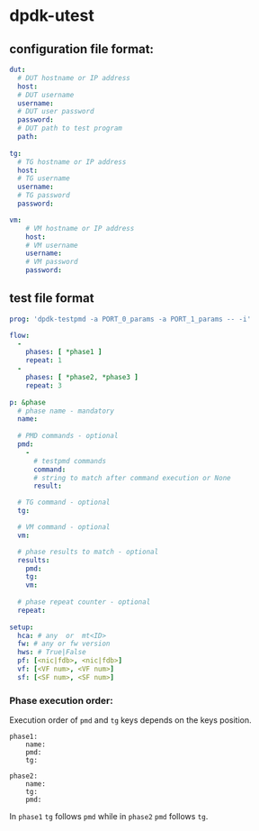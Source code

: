 # dpdk-utest

## configuration file format:
```yaml
dut:  
  # DUT hostname or IP address  
  host:  
  # DUT username  
  username:  
  # DUT user password  
  password:  
  # DUT path to test program  
  path:  
  
tg:  
  # TG hostname or IP address  
  host:  
  # TG username  
  username:  
  # TG password  
  password:  

vm:
    # VM hostname or IP address  
    host:
    # VM username  
    username:
    # VM password  
    password:  
```

## test file format
``` yaml
prog: 'dpdk-testpmd -a PORT_0_params -a PORT_1_params -- -i'

flow:
  -
    phases: [ *phase1 ]
    repeat: 1
  -
    phases: [ *phase2, *phase3 ]
    repeat: 3
    
p: &phase
  # phase name - mandatory
  name:
  
  # PMD commands - optional
  pmd:
    - 
      # testpmd commands
      command:
      # string to match after command execution or None
      result:

  # TG command - optional     
  tg:

  # VM command - optional
  vm:

  # phase results to match - optional
  results:
    pmd:
    tg:
    vm:
      
  # phase repeat counter - optional
  repeat:
  
setup:
  hca: # any  or  mt<ID> 
  fw: # any or fw version
  hws: # True|False
  pf: [<nic|fdb>, <nic|fdb>]
  vf: [<VF num>, <VF num>]
  sf: [<SF num>, <SF num>]  
```      
  
### Phase execution order:
Execution order of `pmd` and `tg` keys depends on the keys position.
```
phase1:
    name:
    pmd:
    tg:

phase2:
    name:
    tg:
    pmd:
```

In `phase1` `tg` follows `pmd` while in `phase2` `pmd` follows `tg`.    
